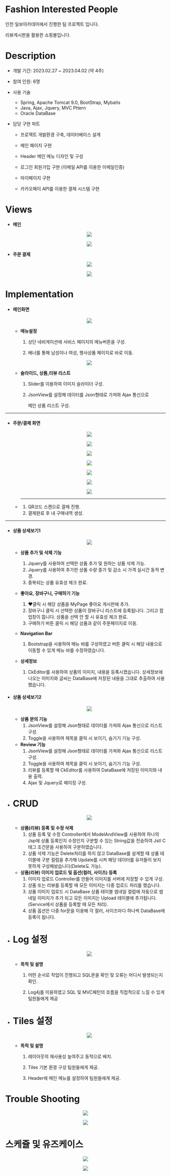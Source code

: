 # Fashion Interested People

인천 일보아카데미에서 진행한 팀 프로젝트 입니다.

리뷰게시판을 활용한 쇼핑몰입니다.



# Description

- 개발 기간: 2023.02.27 ~ 2023.04.02 (약 4주)

- 참여 인원: 6명

- 사용 기술

  - Spring,  Apache Tomcat 9.0,  BootStrap,  Mybatis
  - Java,  Ajax,  Jquery, MVC Pttern
  - Oracle DataBase

- 담당 구현 파트

  - 프로젝트 개발환경 구축, 데이터베이스 설계

  - 메인 페이지 구현

  - Header 메인 메뉴 디자인 및 구성

  - 로그인 회원가입 구현 (이메일 API를 이용한 이메일인증)

  - 마이페이지 구현 

  - 카카오페이 API를 이용한 결제 시스템 구현
    

# Views

- **메인**

  <p align="center"><img src="https://user-images.githubusercontent.com/126395526/231381226-ec48a4ee-41e4-4f60-8290-8b0191713236.png"></p>
  
  <p align="center"><img src="https://user-images.githubusercontent.com/126395526/231381996-c75d2498-5320-49c4-8d20-45f8639f96f2.png"></p>





- **주문 결제** 


  <p align="center"><img src="https://github.com/YangJinGu/FIP/assets/126395526/25405ecf-56f3-4556-bc51-703ecd538c34.png"/></p>
  <p align="center"><img src="https://github.com/YangJinGu/FIP/assets/126395526/0d76ece9-d851-44d2-8b43-3c29999e64d0.png"/></p>




# Implementation

- #### 메인화면

  <p align="center"><img src="https://github.com/YangJinGu/FIP/assets/126395526/ae7e1103-ddbd-4ee4-a7a3-5277685a52f4"/></p>

  - **메뉴설정**

    1. 상단 네비게이션에 서비스 페이지의 메뉴버튼을 구성.

    2. 배너를 통해 남성이나 여성, 행사상품 페이지로 바로 이동.

  <p align="center"><img src="https://github.com/YangJinGu/FIP/assets/126395526/a050b042-fdb3-4ed8-a202-ffb1a60abc23"/></p>
  
  - **슬라이드, 상품,리뷰 리스트**

    1. Slider를 이용하여 이미지 슬라이더 구성.

    2. JsonView를 설정해 데이터를 Json형태로 가져와 Ajax 통신으로

       메인 상품 리스트 구성.



------



- #### 주문/결제 화면
  <p align="center"><img src="https://github.com/YangJinGu/FIP/assets/126395526/25405ecf-56f3-4556-bc51-703ecd538c34.png"/></p>
  <p align="center"><img src="https://github.com/YangJinGu/FIP/assets/126395526/0d76ece9-d851-44d2-8b43-3c29999e64d0.png"/></p>
  
  <p align="center"><img src="https://github.com/YangJinGu/FIP/assets/126395526/99c0f664-38d7-4e86-a49b-b61f1e300351"/></p>
  <p align="center"><img src="https://github.com/YangJinGu/FIP/assets/126395526/b894df10-d27e-4b30-bb36-784e766110e4"/></p>
  <p align="center"><img src="https://github.com/YangJinGu/FIP/assets/126395526/631c0996-6058-4c12-89c5-0689d58d436e"/></p>
  <p align="center"><img src="https://github.com/YangJinGu/FIP/assets/126395526/c76cb9cb-3105-4bc0-bef8-377bb5e7d395"/></p>
  <p align="center"><img src="https://github.com/YangJinGu/FIP/assets/126395526/dbec0a95-1fac-4898-81a5-7402ecb57fba"/></p>
  

  - **** 
    1. QR코드 스캔으로 결제 진행.
    2. 결제완료 후 내 구매내역 생성.

 

------

- #### 상품 상세보기1

  <p align="center"><img src="https://github.com/77kkyu/Style_Is_You/blob/master/src/main/webapp/file/%EB%94%94%ED%85%8C%EC%9D%BC1.png?raw=true"/></p>

  - **상품 추가 및 삭제 기능**

    1. Jquery를 사용하여 선택한 상품 추가 및 원하는 상품 삭제 가능.
    2. Jquery를 사용하여 추가한 상품 수량 증가 및 감소 시 가격 실시간 동적 변경.
    3. 중복되는 상품 유효성 체크 완료.

  - **좋아요, 장바구니, 구매하기 기능**

    1. ♥클릭 시 해당 상품을 MyPage 좋아요 게시판에 추가.
    2. 장바구니 클릭 시 선택한 상품이 장바구니 리스트에 등록됩니다. 그리고 팝업창이 뜹니다. 상품을 선택 안 할 시 유효성 체크 완료. 
    3. 구매하기 버튼 클릭 시 해당 상품과 같이 주문페이지로 이동.

  - **Navigation Bar**

    1. Bootstrap을 사용하여 메뉴 바를 구성하였고 버튼 클릭 시 해당 내용으로 이동할 수 있게 메뉴 바를 수정하였습니다. 

  - **상세정보**

    1. CkEditor를 사용하여 상품의 이미지, 내용을 등록시켰습니다. 상세정보에 나오는 이미지와 글씨는 DataBase에 저장된 내용을 그대로 추출하여 사용했습니다. 

       

- #### 상품 상세보기2

  <p align="center"><img src="https://github.com/77kkyu/Style_Is_You/blob/master/src/main/webapp/file/%EB%94%94%ED%85%8C%EC%9D%BC2.png?raw=true"/></p>

  - **상품 문의 기능**
    1. JsonView를 설정해 Json형태로 데이터를 가져와 Ajax 통신으로 리스트 구성.
    2. Toggle을 사용하여 제목을 클릭 시 보이기, 숨기기 기능 구성.
  - **Review 기능**
    1. JsonView를 설정해 Json형태로 데이터를 가져와 Ajax 통신으로 리스트 구성.
    2. Toggle을 사용하여 제목을 클릭 시 보이기, 숨기기 기능 구성. 
    3. 리뷰를 등록할 때 CkEditor를 사용하여 DataBase에 저장된 이미지와 내용 출력.
    4. Ajax 및 Jquery로 페이징 구성.

 



- # CRUD

  <p align="center"><img src="https://github.com/77kkyu/Style_Is_You/blob/master/src/main/webapp/file/crud.png?raw=true"/></p>

  - **상품(리뷰) 등록 및 수정 삭제**
    1. 상품 등록 및 수정 Controller에서 ModelAndView를 사용하여 하나의 Jsp에 상품 등록인지 수정인지 구분할 수 있는 String값을 전송하여 Jstl C태그 조건문을 사용하여 구분하였습니다. 
    2. 상품 삭제 기능은 Delete처리를 하지 않고 DataBase를 설계할 때 상품 테이블에 구분 컬럼을 추가해 Update를 시켜 해당 데이터를 유저들이 보지 못하게 구성해놨습니다(Delete도 가능).
  - **상품(리뷰) 이미지 업로드 및 옵션(컬러, 사이즈) 등록**
    1. 이미지 업로드 Controller를 만들어 이미지를 서버에 저장할 수 있게 구성.
    2. 상품 또는 리뷰를 등록할 때 모든 이미지는 다중 업로드 처리를 했습니다.
    3. 상품 이미지 업로드 시 DataBase 상품 테이블 썸네일 컬럼에 자동으로 썸네일 이미지가 추가 되고 모든 이미지는 Upload 테이블에 추가됩니다.  (Service에서 상품을 등록할 때 모든 처리). 
    4. 상품 옵션은 다중 for문을 이용해 각 컬러, 사이즈마다 하나씩 DataBase에 등록이 됩니다. 





- # Log 설정

  <p align="center"><img src="https://github.com/77kkyu/Style_Is_You/blob/master/src/main/webapp/file/%EB%A1%9C%EA%B7%B8%EC%84%A4%EC%A0%95.png?raw=true"/></p>

  - **목적 및 설명**

    1. 어떤 순서로 작업이 진행되고 SQL문을 확인 및 오류는 어디서 발생되는지 확인.

    2. Log4j를 이용하였고 SQL 및 MVC패턴의 흐름을 직접적으로 느낄 수 있게   팀원들에게 제공

       

- # Tiles 설정

  <p align="center"><img src="https://github.com/77kkyu/Style_Is_You/blob/master/src/main/webapp/file/%ED%83%80%EC%9D%BC%EC%A6%88%EC%84%A4%EC%A0%95.png?raw=true"/></p>

  - **목적 및 설명**

    1. 레이아웃의 재사용성 높여주고 동적으로 배치.

    2. Tiles 기본 환경 구성 팀원들에게 제공.

    3. Header에 메인 메뉴를 설정하여 팀원들에게 제공.

       

# Trouble Shooting 

<p align="center"><img src="https://github.com/77kkyu/Style_Is_You/blob/master/src/main/webapp/file/%ED%8A%B8%EB%9F%AC%EB%B8%94%EC%8A%88%ED%8C%851.png?raw=true"/></p>

<p align="center"><img src="https://github.com/77kkyu/Style_Is_You/blob/master/src/main/webapp/file/%ED%8A%B8%EB%9F%AC%EB%B8%94%EC%8A%88%ED%8C%852.png?raw=true"/></p>



# 스케쥴 및 유즈케이스

<p align="center"><img src="https://github.com/77kkyu/Style_Is_You/blob/master/src/main/webapp/file/%EC%8A%A4%EC%BC%80%EC%A5%B4.png?raw=true"/></p>



<p align="center"><img src="https://github.com/77kkyu/Style_Is_You/blob/master/src/main/webapp/file/%EC%9C%A0%EC%A6%88%EC%BC%80%EC%9D%B4%EC%8A%A4.png?raw=true"/></p>

